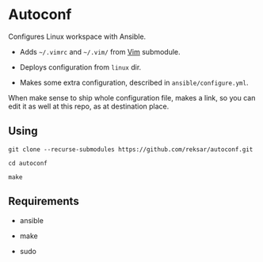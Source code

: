 # Autoconf  

Configures Linux workspace with Ansible.  

- Adds `~/.vimrc` and `~/.vim/` from [Vim](https://github.com/reksar/vim) submodule.  

- Deploys configuration from `linux` dir.  

- Makes some extra configuration, described in `ansible/configure.yml`.  

When make sense to ship whole configuration file, makes a link, so you can edit it as well at this repo, as at destination place.  

## Using  


```  
git clone --recurse-submodules https://github.com/reksar/autoconf.git  

cd autoconf  

make  
```

## Requirements  

- ansible  

- make  

- sudo  

